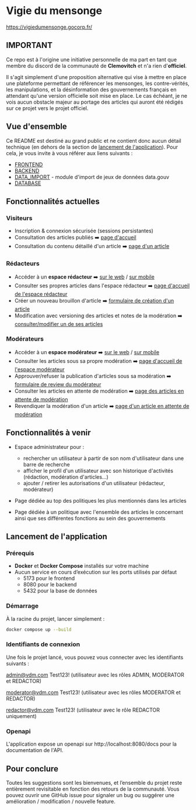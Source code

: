 # Vigie du mensonge

https://vigiedumensonge.gocorp.fr/

## IMPORTANT

Ce repo est à l'origine une initiative personnelle de ma part en tant que membre du discord de la
communauté de **Clemovitch** et n'a rien d'**officiel**.

Il s'agit simplement d'une proposition alternative qui vise à mettre en place une plateforme permettant
de référencer les mensonges, les contre-vérités, les manipulations, et la désinformation des gouvernements
français en attendant qu'une version officielle soit mise en place. Le cas échéant, je ne vois aucun obstacle
majeur au portage des articles qui auront été rédigés sur ce projet vers le projet officiel.

## Vue d'ensemble

Ce README est destiné au grand public et ne contient donc aucun détail technique
(en dehors de la section de [lancement de l'application](#lancement-de-lapplication)). Pour cela, je vous invite à vous
référer aux liens suivants :

- [FRONTEND](./frontend/README.md)
- [BACKEND](./backend/README.md)
- [DATA_IMPORT](./data_import/README.md) - module d'import de jeux de données data.gouv
- [DATABASE](./database/README.md)

## Fonctionnalités actuelles

### Visiteurs

- Inscription & connexion sécurisée (sessions persistantes)
- Consultation des articles publiés ➡️ [page d'accueil](./docs/screenshots/home.png)
- Consultation du contenu détaillé d'un article ➡️ [page d'un article](./docs/screenshots/article_visitor.png)

### Rédacteurs

- Accéder à un **espace rédacteur**
  ➡️ [sur le web](./docs/screenshots/access_redactor_web.png) / [sur mobile](./docs/screenshots/access_redactor_mobile.png)
- Consulter ses propres articles dans l'espace rédacteur
  ➡️ [page d'accueil de l'espace rédacteur](./docs/screenshots/redactor_home.png)
- Créer un nouveau brouillon d'article
  ➡️ [formulaire de création d'un article](./docs/screenshots/redactor_article_form.png)
- Modification avec versioning des articles et notes de la modération
  ➡️ [consulter/modifier un de ses articles](./docs/screenshots/redactor_articles_version.png)

### Modérateurs

- Accéder à un **espace modérateur**
  ➡️ [sur le web](./docs/screenshots/access_moderator_web.png) / [sur mobile](./docs/screenshots/access_moderator_mobile.png)
- Consulter les articles sous sa propre modération
  ➡️ [page d'accueil de l'espace modérateur](./docs/screenshots/moderator_home.png)
- Approuver/refuser la publication d'articles sous sa modération
  ➡️ [formulaire de review du modérateur](./docs/screenshots/moderator_review_form.png)
- Consulter les articles en attente de modération
  ➡️ [page des articles en attente de modération](./docs/screenshots/moderator_pending_articles.png)
- Revendiquer la modération d'un article
  ➡️ [page d'un article en attente de modération](./docs/screenshots/moderator_claims_pending_article.png)


## Fonctionnalités à venir 

- Espace administrateur pour : 
  - rechercher un utilisateur à partir de son nom d'utilisateur dans une barre de recherche
  - afficher le profil d'un utilisateur avec son historique d'activités (rédaction, modération d'articles...)
  - ajouter / retirer les autorisations d'un utilisateur (rédacteur, modérateur)

- Page dédiée au top des politiques les plus mentionnés dans les articles
- Page dédiée à un politique avec l'ensemble des articles le concernant ainsi que ses 
différentes fonctions au sein des gouvernements


## Lancement de l'application

### Prérequis

- **Docker** et **Docker Compose** installés sur votre machine
- Aucun service en cours d’exécution sur les ports utilisés par défaut
    - 5173 pour le frontend
    - 8080 pour le backend
    - 5432 pour la base de données

### Démarrage

À la racine du projet, lancer simplement :

```sh
docker compose up --build
```

### Identifiants de connexion

Une fois le projet lancé, vous pouvez vous connecter avec les identifiants suivants :

admin@vdm.com Test123! (utilisateur avec les rôles ADMIN, MODERATOR et REDACTOR)

moderator@vdm.com Test123! (utilisateur avec les rôles MODERATOR et REDACTOR)

redactor@vdm.com Test123! (utilisateur avec le rôle REDACTOR uniquement)

### Openapi

L'application expose un openapi sur http://localhost:8080/docs pour la documentation de l'API.

## Pour conclure

Toutes les suggestions sont les bienvenues, et l’ensemble du projet reste entièrement revisitable en fonction des retours de la communauté.
Vous pouvez ouvrir une GitHub issue pour signaler un bug ou suggérer une amélioration / modification / nouvelle feature.